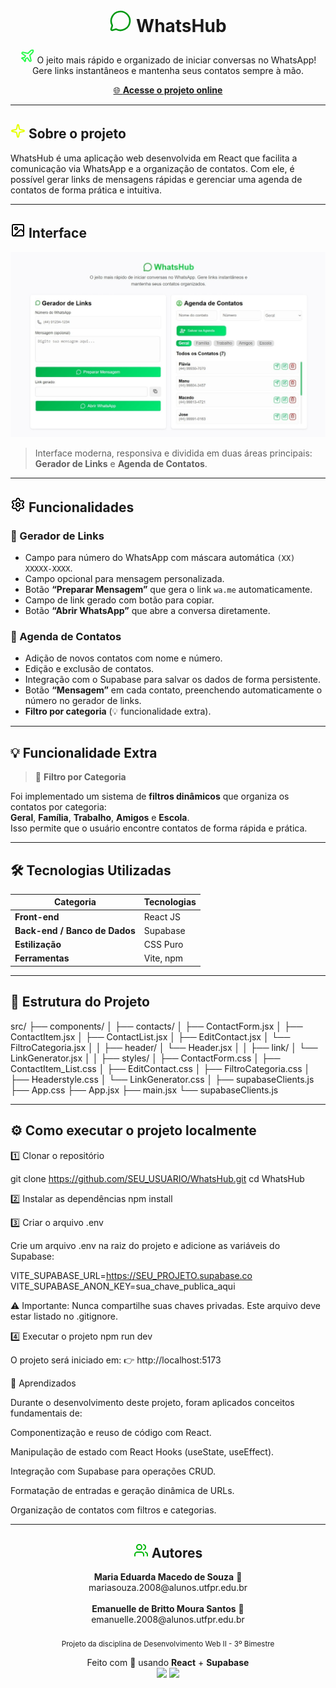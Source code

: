 
<h1 align="center" > <svg xmlns="http://www.w3.org/2000/svg" width="36" height="36" viewBox="0 0 24 24" fill="none" stroke="#009912" stroke-width="1.75" stroke-linecap="round" stroke-linejoin="round" className="lucide lucide-message-circle-icon lucide-message-circle"><path d="M2.992 16.342a2 2 0 0 1 .094 1.167l-1.065 3.29a1 1 0 0 0 1.236 1.168l3.413-.998a2 2 0 0 1 1.099.092 10 10 0 1 0-4.777-4.719"/></svg>
<span className="brand">WhatsHub</span>
</h1>


<p align="center">
  <svg xmlns="http://www.w3.org/2000/svg" width="24" height="24" viewBox="0 0 24 24" fill="none" stroke="#28fb4b" stroke-width="2" stroke-linecap="round" stroke-linejoin="round" class="lucide lucide-plane-icon lucide-plane"><path d="M17.8 19.2 16 11l3.5-3.5C21 6 21.5 4 21 3c-1-.5-3 0-4.5 1.5L13 8 4.8 6.2c-.5-.1-.9.1-1.1.5l-.3.5c-.2.5-.1 1 .3 1.3L9 12l-2 3H4l-1 1 3 2 2 3 1-1v-3l3-2 3.5 5.3c.3.4.8.5 1.3.3l.5-.2c.4-.3.6-.7.5-1.2z"/></svg> O jeito mais rápido e organizado de iniciar conversas no WhatsApp!  
  Gere links instantâneos e mantenha seus contatos sempre à mão.
</p>

<p align="center">
  <a href="https://projeto-dw2-3bim.onrender.com/" target="_blank">
    🌐 <b>Acesse o projeto online</b>
  </a>
</p>

---

## <svg xmlns="http://www.w3.org/2000/svg" width="24" height="24" viewBox="0 0 24 24" fill="none" stroke="#e5ff00ff" stroke-width="2" stroke-linecap="round" stroke-linejoin="round" class="lucide lucide-sparkle-icon lucide-sparkle"><path d="M11.017 2.814a1 1 0 0 1 1.966 0l1.051 5.558a2 2 0 0 0 1.594 1.594l5.558 1.051a1 1 0 0 1 0 1.966l-5.558 1.051a2 2 0 0 0-1.594 1.594l-1.051 5.558a1 1 0 0 1-1.966 0l-1.051-5.558a2 2 0 0 0-1.594-1.594l-5.558-1.051a1 1 0 0 1 0-1.966l5.558-1.051a2 2 0 0 0 1.594-1.594z"/></svg> Sobre o projeto


WhatsHub é uma aplicação web desenvolvida em React que facilita a comunicação via WhatsApp e a organização de contatos.
Com ele, é possível gerar links de mensagens rápidas e gerenciar uma agenda de contatos de forma prática e intuitiva.

---

## <svg xmlns="http://www.w3.org/2000/svg" width="24" height="24" viewBox="0 0 24 24" fill="none" stroke="#000000" stroke-width="2" stroke-linecap="round" stroke-linejoin="round" class="lucide lucide-image-icon lucide-image"><rect width="18" height="18" x="3" y="3" rx="2" ry="2"/><circle cx="9" cy="9" r="2"/><path d="m21 15-3.086-3.086a2 2 0 0 0-2.828 0L6 21"/></svg> Interface

<p align="center">
  <img src="./previa-WhatsApp.jpg" alt="Prévia do Projeto" width="600"/>
</p>


> Interface moderna, responsiva e dividida em duas áreas principais: **Gerador de Links** e **Agenda de Contatos**.

---

## <svg xmlns="http://www.w3.org/2000/svg" width="24" height="24" viewBox="0 0 24 24" fill="none" stroke="#000000" stroke-width="2" stroke-linecap="round" stroke-linejoin="round" class="lucide lucide-settings-icon lucide-settings"><path d="M9.671 4.136a2.34 2.34 0 0 1 4.659 0 2.34 2.34 0 0 0 3.319 1.915 2.34 2.34 0 0 1 2.33 4.033 2.34 2.34 0 0 0 0 3.831 2.34 2.34 0 0 1-2.33 4.033 2.34 2.34 0 0 0-3.319 1.915 2.34 2.34 0 0 1-4.659 0 2.34 2.34 0 0 0-3.32-1.915 2.34 2.34 0 0 1-2.33-4.033 2.34 2.34 0 0 0 0-3.831A2.34 2.34 0 0 1 6.35 6.051a2.34 2.34 0 0 0 3.319-1.915"/><circle cx="12" cy="12" r="3"/></svg> Funcionalidades

### 🔗 Gerador de Links
- Campo para número do WhatsApp com máscara automática `(XX) XXXXX-XXXX`.
- Campo opcional para mensagem personalizada.
- Botão **“Preparar Mensagem”** que gera o link `wa.me` automaticamente.
- Campo de link gerado com botão para copiar.
- Botão **“Abrir WhatsApp”** que abre a conversa diretamente.

### 📇 Agenda de Contatos
- Adição de novos contatos com nome e número.
- Edição e exclusão de contatos.
- Integração com o Supabase para salvar os dados de forma persistente.
- Botão **“Mensagem”** em cada contato, preenchendo automaticamente o número no gerador de links.
- **Filtro por categoria** (💡 funcionalidade extra).

---

## 💡 Funcionalidade Extra

> 🔎 **Filtro por Categoria**

Foi implementado um sistema de **filtros dinâmicos** que organiza os contatos por categoria:  
**Geral**, **Família**, **Trabalho**, **Amigos** e **Escola**.  
Isso permite que o usuário encontre contatos de forma rápida e prática.

---

## 🛠️ Tecnologias Utilizadas

| Categoria | Tecnologias |
|------------|--------------|
| **Front-end** | React JS |
| **Back-end / Banco de Dados** | Supabase |
| **Estilização** | CSS Puro |
| **Ferramentas** | Vite, npm |

---

## 📁 Estrutura do Projeto

src/
├── components/
│ ├── contacts/
│   ├── ContactForm.jsx
│   ├── ContactItem.jsx
│   ├── ContactList.jsx
│   ├── EditContact.jsx
│   └── FiltroCategoria.jsx
│
│ ├── header/
│   └── Header.jsx
│
│ ├── link/
│   └── LinkGenerator.jsx
│
│ ├── styles/
│   ├── ContactForm.css
│   ├── ContactItem_List.css
│   ├── EditContact.css
│   ├── FiltroCategoria.css
│   ├── Headerstyle.css
│   └── LinkGenerator.css
│
├── supabaseClients.js
├── App.css
├── App.jsx
├── main.jsx
└── supabaseClients.js


---

## ⚙️ Como executar o projeto localmente


1️⃣ Clonar o repositório

git clone https://github.com/SEU_USUARIO/WhatsHub.git
cd WhatsHub

2️⃣ Instalar as dependências
npm install

3️⃣ Criar o arquivo .env

Crie um arquivo .env na raiz do projeto e adicione as variáveis do Supabase:

VITE_SUPABASE_URL=https://SEU_PROJETO.supabase.co
VITE_SUPABASE_ANON_KEY=sua_chave_publica_aqui


⚠️ Importante: Nunca compartilhe suas chaves privadas.
Este arquivo deve estar listado no .gitignore.

4️⃣ Executar o projeto
npm run dev


O projeto será iniciado em:
👉 http://localhost:5173

🧠 Aprendizados

Durante o desenvolvimento deste projeto, foram aplicados conceitos fundamentais de:

Componentização e reuso de código com React.

Manipulação de estado com React Hooks (useState, useEffect).

Integração com Supabase para operações CRUD.

Formatação de entradas e geração dinâmica de URLs.

Organização de contatos com filtros e categorias.

---

<h2 align="center" > <svg xmlns="http://www.w3.org/2000/svg" width="24" height="24" viewBox="0 0 24 24" fill="none" stroke="#00b609ff" stroke-width="2" stroke-linecap="round" stroke-linejoin="round" class="lucide lucide-users-icon lucide-users"><path d="M16 21v-2a4 4 0 0 0-4-4H6a4 4 0 0 0-4 4v2"/><path d="M16 3.128a4 4 0 0 1 0 7.744"/><path d="M22 21v-2a4 4 0 0 0-3-3.87"/><circle cx="9" cy="7" r="4"/></svg>
<span className="brand">Autores</span>
</h2>

<p align="center"> <b>Maria Eduarda Macedo de Souza</b> 💚<br/>  mariasouza.2008@alunos.utfpr.edu.br<br/><br/> <b>Emanuelle de Britto Moura Santos</b> 💚<br/>  emanuelle.2008@alunos.utfpr.edu.br<br/><br/> <sub>Projeto da disciplina de Desenvolvimento Web II - 3º Bimestre</sub> </p> <p align="center"> Feito com 💚 usando <b>React</b> + <b>Supabase</b> <br/> <img src="https://cdn.jsdelivr.net/gh/devicons/devicon/icons/react/react-original.svg" width="40px" /> <img src="https://seeklogo.com/images/S/supabase-logo-DCC676FFE2-seeklogo.com.png" width="40px" /> </p>